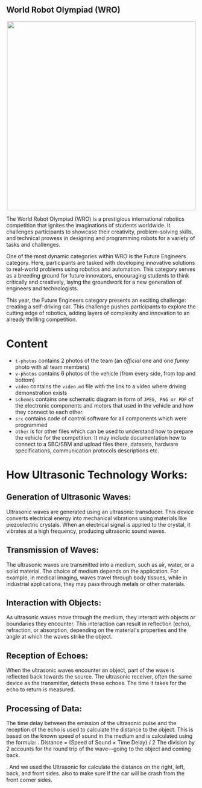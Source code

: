 ## World Robot Olympiad (WRO)
<p align="center">
  <img src="https://github.com/user-attachments/assets/4c95deb0-fc7f-4303-b52d-3bfd13346ee3" width="500">
</p>The World Robot Olympiad (WRO) is a prestigious international robotics competition that ignites the imaginations of students worldwide. It challenges participants to showcase their creativity, problem-solving skills, and technical prowess in designing and programming robots for a variety of tasks and challenges.

One of the most dynamic categories within WRO is the Future Engineers category. Here, participants are tasked with developing innovative solutions to real-world problems using robotics and automation. This category serves as a breeding ground for future innovators, encouraging students to think critically and creatively, laying the groundwork for a new generation of engineers and technologists.

This year, the Future Engineers category presents an exciting challenge: creating a self-driving car. This challenge pushes participants to explore the cutting edge of robotics, adding layers of complexity and innovation to an already thrilling competition.

Content
=======
- `t-photos` contains 2 photos of the team (an _official_ one and one _funny_ photo with all team members)
- `v-photos` contains 6 photos of the vehicle (from every side, from top and bottom)
- `video` contains the `video.md` file with the link to a video where driving demonstration exists
- `schemes` contains one schematic diagram in form of `JPEG, PNG or PDF` of the electronic components and motors that used in the vehicle and how they connect to each other.
- `src` contains code of control software for all components which were programmed
- `other` is for other files which can be used to understand how to prepare the vehicle for the competition. It may include documentation how to connect to a SBC/SBM and upload files there, datasets, hardware specifications, communication protocols descriptions etc.

How Ultrasonic Technology Works:
================================
## Generation of Ultrasonic Waves:
Ultrasonic waves are generated using an ultrasonic transducer.
This device converts electrical energy into mechanical vibrations using materials like piezoelectric crystals.
When an electrical signal is applied to the crystal, it vibrates at a high frequency, producing ultrasonic sound waves.

## Transmission of Waves:
The ultrasonic waves are transmitted into a medium, such as air, water, or a solid material. 
The choice of medium depends on the application.
For example, in medical imaging, waves travel through body tissues, while in 
industrial applications, they may pass through metals or other materials.

## Interaction with Objects:
As ultrasonic waves move through the medium, they interact with objects or boundaries they encounter.
This interaction can result in reflection (echo), refraction, or absorption, depending on the 
material's properties and the angle at which the waves strike the object.

## Reception of Echoes:
When the ultrasonic waves encounter an object, part of the wave is reflected back towards the source.
The ultrasonic receiver, often the same device as the transmitter, detects these echoes.
The time it takes for the echo to return is measured.

## Processing of Data:
The time delay between the emission of the ultrasonic pulse and the reception of the echo is used 
to calculate the distance to the object.
This is based on the known speed of sound in the medium and is calculated using the formula:
. Distance = (Speed of Sound × Time Delay) / 2
The division by 2 accounts for the round trip of the wave—going to the object and coming back.

. And we used the Ultrasonic for calculate the distance on the right, left, back, and front sides. also to make sure if the car will be crash from the front corner sides.
